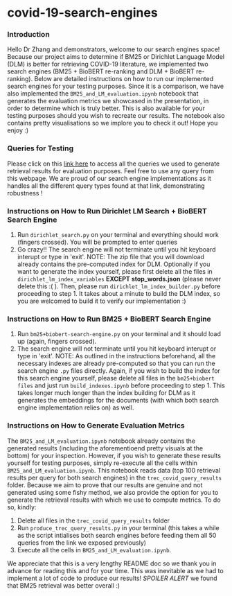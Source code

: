 # covid-19-search-engines

### Introduction
Hello Dr Zhang and demonstrators, welcome to our search engines space! Because our project aims to determine if BM25 or Dirichlet Language Model (DLM) is better for retrieving COVID-19 literature, we implemented two search engines (BM25 + BioBERT re-ranking and DLM + BioBERT re-ranking). Below are detailed instructions on how to run our implemented search engines for your testing purposes. Since it is a comparison, we have also implemented the `BM25_and_LM_evaluation.ipynb` notebook that generates the evaluation metrics we showcased in the presentation, in order to determine which is truly better. This is also available for your testing purposes should you wish to recreate our results. The notebook also contains pretty visualisations so we implore you to check it out! Hope you enjoy :)

### Queries for Testing
Please click on this [link here](https://ir.nist.gov/trec-covid/data/topics-rnd5.xml) to access all the queries we used to generate retrieval results for evaluation purposes. Feel free to use any query from this webpage. We are proud of our search engine implementations as it handles all the different query types found at that link, demonstrating robustness !

### Instructions on How to Run Dirichlet LM Search + BioBERT Search Engine
1) Run `dirichlet_search.py` on your terminal and everything should work (fingers crossed). You will be prompted to enter queries 
2) Go crazy!! The search engine will not terminate until you hit keyboard interupt or type in 'exit'.
NOTE: The zip file that you will download already contains the pre-computed index for DLM. Optionally if you want to generate the index yourself, please first delete all the files in `dirichlet_lm_index_variables` **EXCEPT stop_words.json** (please never delete this :( ). Then, please run `dirichlet_lm_index_builder.py` before proceeding to step 1. It takes about a minute to build the DLM index, so you are welcomed to build it to verify our implementation :)

### Instructions on How to Run BM25 + BioBERT Search Engine
1) Run `bm25+biobert-search-engine.py` on your terminal and it should load up (again, fingers crossed).
2) The search engine will not terminate until you hit keyboard interupt or type in 'exit'.
NOTE: As outlined in the instructions beforehand, all the necessary indexes are already pre-computed so that you can run the search engine `.py` files directly. Again, if you wish to build the index for this search engine yourself, please delete all files in the `bm25+biobert files` and just run `build_indexes.ipynb` before proceeding to step 1. This takes longer much longer than the index building for DLM as it generates the embeddings for the documents (with which both search engine implementation relies on) as well.

### Instructions on How to Generate Evaluation Metrics
The `BM25_and_LM_evaluation.ipynb` notebook already contains the generated results (including the aforementioend pretty visuals at the bottom) for your inspection. However, if you wish to generate these results yourself for testing purposes, simply re-execute all the cells within `BM25_and_LM_evaluation.ipynb`. This notebook reads data (top 100 retrieval results per query for both search engines) in the `trec_covid_query_results` folder. Because we aim to prove that our results are genuine and not generated using some fishy method, we also provide the option for you to generate the retrieval results with which we use to compute metrics. To do so, kindly: 
1) Delete all files in the `trec_covid_query_results` folder
2) Run `produce_trec_query_results.py` in your terminal (this takes a while as the script intialises both search engines before feeding them all 50 queries from the link we exposed previously)
3) Execute all the cells in `BM25_and_LM_evaluation.ipynb`.

We appreciate that this is a very lengthy README doc so we thank you in advance for reading this and for your time. This was inevitable as we had to implement a lot of code to produce our results! *SPOILER ALERT* we found that BM25 retrieval was better overall :)
